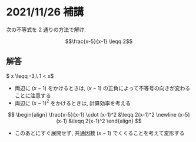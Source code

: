 # 2021/11/26 補講

次の不等式を 2 通りの方法で解け.

$$\frac{x-5}{x-1} \leqq 2$$

<div style="page-break-before:always"></div>

## 解答

$ x \leqq -3,\ 1 < x$

- 両辺に $(x-1)$ をかけるときは, $(x-1)$ の正負によって不等号の向きが変わることに注意する
- 両辺に $(x-1)^2$ をかけるときは, 計算効率を考える

$$
\begin{align}
\frac{x-5}{x-1} \cdot (x-1)^2 &\leqq 2(x-1)^2 \newline
(x-5)(x-1) &\leqq 2(x-1)^2
\end{align}
$$

- このあとにすぐ展開せず, 共通因数 $(x-1)$ でくくることを考えて変形する